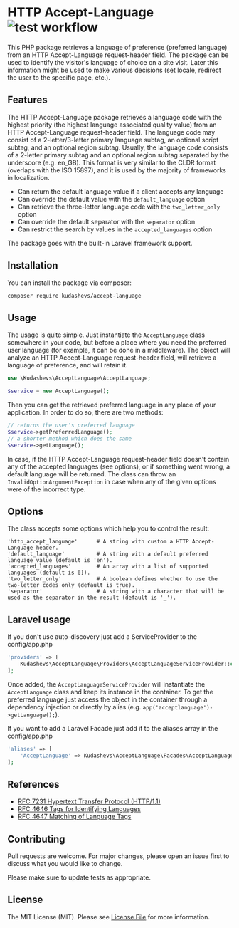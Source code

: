 # HTTP Accept-Language ![test workflow](https://github.com/kudashevs/accept-language/actions/workflows/run-tests.yml/badge.svg)

This PHP package retrieves a language of preference (preferred language) from an HTTP Accept-Language request-header field.
The package can be used to identify the visitor's language of choice on a site visit. Later this information might be used
to make various decisions (set locale, redirect the user to the specific page, etc.).

## Features

The HTTP Accept-Language package retrieves a language code with the highest priority (the highest language associated
quality value) from an HTTP Accept-Language request-header field. The language code may consist of a 2-letter/3-letter
primary language subtag, an optional script subtag, and an optional region subtag. Usually, the language code consists
of a 2-letter primary subtag and an optional region subtag separated by the underscore (e.g. en_GB). This format is very 
similar to the CLDR format (overlaps with the ISO 15897), and it is used by the majority of frameworks in localization.  

- Can return the default language value if a client accepts any language 
- Can override the default value with the `default_language` option
- Can retrieve the three-letter language code with the `two_letter_only` option
- Can override the default separator with the `separator` option
- Can restrict the search by values in the `accepted_languages` option

The package goes with the built-in Laravel framework support.

## Installation

You can install the package via composer:

```bash
composer require kudashevs/accept-language
```

## Usage

The usage is quite simple. Just instantiate the `AcceptLanguage` class somewhere in your code, but before a place where
you need the preferred user language (for example, it can be done in a middleware). The object will analyze an
HTTP Accept-Language request-header field, will retrieve a language of preference, and will retain it.

```php
use \Kudashevs\AcceptLanguage\AcceptLanguage;

$service = new AcceptLanguage();
```

Then you can get the retrieved preferred language in any place of your application. In order to do so, there are two methods: 
```php
// returns the user's preferred language
$service->getPreferredLanguage();
// a shorter method which does the same
$service->getLanguage();
```

In case, if the HTTP Accept-Language request-header field doesn't contain any of the accepted languages (see options),
or if something went wrong, a default language will be returned. The class can throw an `InvalidOptionArgumentException`
in case when any of the given options were of the incorrect type.

## Options

The class accepts some options which help you to control the result:

```
'http_accept_language'      # A string with custom a HTTP Accept-Language header.
'default_language'          # A string with a default preferred language value (default is 'en').
'accepted_languages'        # An array with a list of supported languages (default is []).
'two_letter_only'           # A boolean defines whether to use the two-letter codes only (default is true).
'separator'                 # A string with a character that will be used as the separator in the result (default is '_').
```

## Laravel usage

If you don't use auto-discovery just add a ServiceProvider to the config/app.php

```php
'providers' => [
    Kudashevs\AcceptLanguage\Providers\AcceptLanguageServiceProvider::class,
];
```

Once added, the `AcceptLanguageServiceProvider` will instantiate the `AcceptLanguage` class and keep its instance in
the container. To get the preferred language just access the object in the container through a dependency injection
or directly by alias (e.g. `app('acceptlanguage')->getLanguage();`).

If you want to add a Laravel Facade just add it to the aliases array in the config/app.php

```php
'aliases' => [
    'AcceptLanguage' => Kudashevs\AcceptLanguage\Facades\AcceptLanguage::class,
];
```

## References

- [RFC 7231 Hypertext Transfer Protocol (HTTP/1.1)](https://tools.ietf.org/html/rfc7231#section-5.3.5)
- [RFC 4646 Tags for Identifying Languages](https://tools.ietf.org/html/rfc4646#section-2)  
- [RFC 4647 Matching of Language Tags](https://tools.ietf.org/html/rfc4647#section-2)

## Contributing

Pull requests are welcome. For major changes, please open an issue first to discuss what you would like to change.

Please make sure to update tests as appropriate.

## License

The MIT License (MIT). Please see [License File](LICENSE.md) for more information.
